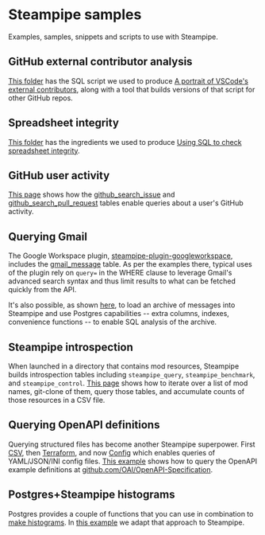# Steampipe samples

Examples, samples, snippets and scripts to use with Steampipe.

## GitHub external contributor analysis

[This folder](./github-external-contributor-analysis/) has the SQL script we used to produce [A portrait of VSCode's external contributors](https://steampipe.io/blog/vscode-analysis), along with a tool that builds versions of that script for other GitHub repos. 

## Spreadsheet integrity

[This folder](./spreadsheet-integrity) has the ingredients we used to produce [Using SQL to check spreadsheet integrity](https://steampipe.io/blog/spreadsheet-integrity).

## GitHub user activity

[This page](./github_activity/README.md) shows how the [github_search_issue](https://hub.steampipe.io/plugins/turbot/github/tables/github_search_issue) and [github_search_pull_request](https://hub.steampipe.io/plugins/turbot/github/tables/github_search_pull_request) tables enable queries about a user's GitHub activity.

## Querying Gmail

The Google Workspace plugin,  [steampipe-plugin-googleworkspace](https://hub.steampipe.io/plugins/turbot/googleworkspace), includes the [gmail_message](https://hub.steampipe.io/plugins/turbot/googleworkspace/tables/googleworkspace_gmail_message) table. As per the examples there, typical uses of the plugin rely on `query=` in the WHERE clause to leverage Gmail's advanced search syntax and thus limit results to what can be fetched quickly from the API. 

It's also possible, as shown [here](./gmail/README.md), to load an archive of messages into Steampipe and use Postgres capabilities -- extra columns, indexes, convenience functions -- to enable SQL analysis of the archive.
## Steampipe introspection

When launched in a directory that contains mod resources, Steampipe builds introspection tables including `steampipe_query`, `steampipe_benchmark`, and `steampipe_control`. [This page](./introspection/README.md) shows how to iterate over a list of mod names, git-clone of them, query those tables, and accumulate counts of those resources in a CSV file.

## Querying OpenAPI definitions

Querying structured files has become another Steampipe superpower. First [CSV](https://hub.steampipe.io/plugins/csv), then [Terraform](https://hub.steampipe.io/plugins/terraform), and now [Config](https://hub.steampipe.io/plugins/config) which enables queries of YAML/JSON/INI config files. [This example](./config-yaml/README.md) shows how to query the OpenAPI example definitions at [github.com/OAI/OpenAPI-Specification](https://github.com/OAI/OpenAPI-Specification).

## Postgres+Steampipe histograms

Postgres provides a couple of functions that you can  use in combination to [make histograms](https://tapoueh.org/blog/2014/02/postgresql-aggregates-and-histograms/). In [this example](./histogram/README.md) we adapt that approach to Steampipe.


